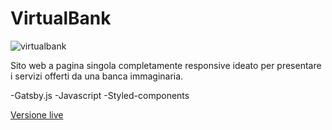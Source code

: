 # VirtualBank

![virtualbank](https://user-images.githubusercontent.com/63905925/114588628-2b8b4e80-9c87-11eb-8ece-278a4159d5fb.jpg)

 Sito web a pagina singola completamente responsive ideato per presentare i servizi offerti da una banca immaginaria.
 
-Gatsby.js
-Javascript
-Styled-components

[Versione live](https://virtualbank.federicovolonterio.it)
